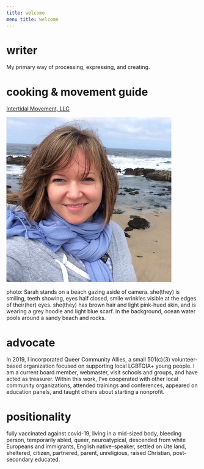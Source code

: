 ```yaml
---
title: welcome 
menu title: welcome
---
```


# writer 

My primary way of processing, expressing, and creating. 

# cooking & movement guide 

[Intertidal Movement, LLC](https://sarahdelong.com/intertidal_movement) 


![me](/hihello.JPG)

photo: Sarah stands on a beach gazing aside of camera. she(they) is smiling, teeth showing, eyes half closed, smile wrinkles visible at the edges of their(her) eyes. she(they) has brown hair and light pink-hued skin, and is wearing a grey hoodie and light blue scarf. in the background, ocean water pools around a sandy beach and rocks.  

# advocate

In 2019, I incorporated Queer Community Allies, a small 501(c)(3) volunteer-based organization focused on supporting local LGBTQIA+ young people. I am a current board member, webmaster, visit schools and groups, and have acted as treasurer. Within this work, I've cooperated with other local community organizations, attended trainings and conferences, appeared on education panels, and taught others about starting a nonprofit. 

# positionality 

fully vaccinated against covid-19, living in a mid-sized body, bleeding person, temporarily abled, queer, neuroatypical, descended from white Europeans and immigrants, English native-speaker, settled on Ute land, sheltered, citizen, partnered, parent, unreligious, raised Christian, post-secondary educated. 
